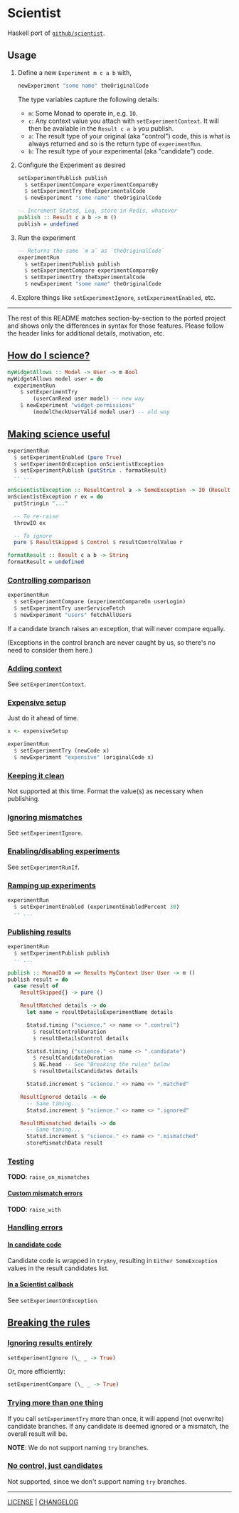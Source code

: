 # Scientist

Haskell port of
[`github/scientist`](https://github.com/github/scientist#readme).

## Usage

1. Define a new `Experiment m c a b` with,

   ```hs
   newExperiment "some name" theOriginalCode
   ```

   The type variables capture the following details:

   - `m`: Some Monad to operate in, e.g. `IO`.
   - `c`: Any context value you attach with `setExperimentContext`. It will then
     be available in the `Result c a b` you publish.
   - `a`: The result type of your original (aka "control") code, this is what is
     always returned and so is the return type of `experimentRun`.
   - `b`: The result type of your experimental (aka "candidate") code.

1. Configure the Experiment as desired

   ```hs
   setExperimentPublish publish
     $ setExperimentCompare experimentCompareBy
     $ setExperimentTry theExperimentalCode
     $ newExperiment "some name" theOriginalCode

   -- Increment Statsd, Log, store in Redis, whatever
   publish :: Result c a b -> m ()
   publish = undefined
   ```

1. Run the experiment

   ```hs
   -- Returns the same `m a` as `theOriginalCode`
   experimentRun
     $ setExperimentPublish publish
     $ setExperimentCompare experimentCompareBy
     $ setExperimentTry theExperimentalCode
     $ newExperiment "some name" theOriginalCode
   ```

1. Explore things like `setExperimentIgnore`, `setExperimentEnabled`, etc.

---

The rest of this README matches section-by-section to the ported project and
shows only the differences in syntax for those features. Please follow the
header links for additional details, motivation, etc.

## [How do I science?](https://github.com/github/scientist#how-do-i-science)

```hs
myWidgetAllows :: Model -> User -> m Bool
myWidgetAllows model user = do
  experimentRun
    $ setExperimentTry
        (userCanRead user model) -- new way
    $ newExperiment "widget-permissions"
        (modelCheckUserValid model user) -- old way
```

## [Making science useful](https://github.com/github/scientist#making-science-useful)

```hs
experimentRun
  $ setExperimentEnabled (pure True)
  $ setExperimentOnException onScientistException
  $ setExperimentPublish (putStrLn . formatResult)
  -- ...

onScientistException :: ResultControl a -> SomeException -> IO (Result c a b)
onScientistException r ex = do
  putStringLn "..."

  -- To re-raise
  throwIO ex

  -- To ignore
  pure $ ResultSkipped $ Control $ resultControlValue r

formatResult :: Result c a b -> String
formatResult = undefined
```

### [Controlling comparison](https://github.com/github/scientist#controlling-comparison)

```hs
experimentRun
  $ setExperimentCompare (experimentCompareOn userLogin)
  $ setExperimentTry userServiceFetch
  $ newExperiment "users" fetchAllUsers
```

If a candidate branch raises an exception, that will never compare equally.

(Exceptions in the control branch are never caught by us, so there's no need to
consider them here.)

### [Adding context](https://github.com/github/scientist#adding-context)

See `setExperimentContext`.

### [Expensive setup](https://github.com/github/scientist#expensive-setup)

Just do it ahead of time.

```hs
x <- expensiveSetup

experimentRun
  $ setExperimentTry (newCode x)
  $ newExperiment "expensive" (originalCode x)
```

### [Keeping it clean](https://github.com/github/scientist#keeping-it-clean)

Not supported at this time. Format the value(s) as necessary when publishing.

### [Ignoring mismatches](https://github.com/github/scientist#ignoring-mismatches)

See `setExperimentIgnore`.

### [Enabling/disabling experiments](https://github.com/github/scientist#enablingdisabling-experiments)

See `setExperimentRunIf`.

### [Ramping up experiments](https://github.com/github/scientist#ramping-up-experiments)

```hs
experimentRun
  $ setExperimentEnabled (experimentEnabledPercent 30)
  -- ...
```

### [Publishing results](https://github.com/github/scientist#publishing-results)

```hs
experimentRun
  $ setExperimentPublish publish
  -- ...

publish :: MonadIO m => Results MyContext User User -> m ()
publish result = do
  case result of
    ResultSkipped{} -> pure ()

    ResultMatched details -> do
      let name = resultDetailsExperimentName details

      Statsd.timing ("science." <> name <> ".control")
        $ resultControlDuration
        $ resultDetailsControl details

      Statsd.timing ("science." <> name <> ".candidate")
        $ resultCandidateDuration
        $ NE.head -- See "Breaking the rules" below
        $ resultDetailsCandidates details

      Statsd.increment $ "science." <> name <> ".matched"

    ResultIgnored details -> do
      -- Same timing...
      Statsd.increment $ "science." <> name <> ".ignored"

    ResultMismatched details -> do
      -- Same timing...
      Statsd.increment $ "science." <> name <> ".mismatched"
      storeMismatchData result
```

### [Testing](https://github.com/github/scientist#testing)

**TODO**: `raise_on_mismatches`

#### [Custom mismatch errors](https://github.com/github/scientist#custom-mismatch-errors)

**TODO**: `raise_with`

### [Handling errors](https://github.com/github/scientist#handling-errors)

#### [In candidate code](https://github.com/github/scientist#in-candidate-code)

Candidate code is wrapped in `tryAny`, resulting in `Either SomeException`
values in the result candidates list.

#### [In a Scientist callback](https://github.com/github/scientist#in-a-scientist-callback)

See `setExperimentOnException`.

## [Breaking the rules](https://github.com/github/scientist#breaking-the-rules)

### [Ignoring results entirely](https://github.com/github/scientist#ignoring-results-entirely)

```hs
setExperimentIgnore (\_ _ -> True)
```

Or, more efficiently:

```hs
setExperimentCompare (\_ _ -> True)
```

### [Trying more than one thing](https://github.com/github/scientist#trying-more-than-one-thing)

If you call `setExperimentTry` more than once, it will append (not overwrite)
candidate branches. If any candidate is deemed ignored or a mismatch, the
overall result will be.

**NOTE**: We do not support naming `try` branches.

### [No control, just candidates](https://github.com/github/scientist#no-control-just-candidates)

Not supported, since we don't support naming `try` branches.

---

[LICENSE](./LICENSE) | [CHANGELOG](./CHANGELOG.md)
